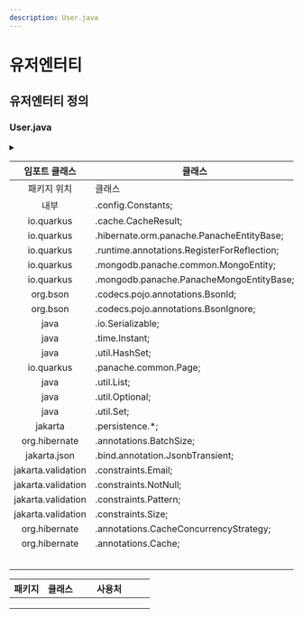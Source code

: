 ```yaml
---
description: User.java
---
```


# 유저엔터티



## 유저엔터티 정의

### User.java



<details>

<summary></summary>

$$f(x) = x * e^{2 pi i \xi x}$$

</details>

<table data-full-width="true"><thead><tr><th align="center">임포트 클래스</th><th width="322">클래스</th><th>정의</th><th>비고</th></tr></thead><tbody><tr><td align="center">패키지 위치</td><td>클래스</td><td>정의</td><td>비고</td></tr><tr><td align="center">내부</td><td>.config.Constants;</td><td>cacheProvider</td><td>Caffeine</td></tr><tr><td align="center">io.quarkus</td><td>.cache.CacheResult;</td><td>cacheProvider</td><td>Caffeine</td></tr><tr><td align="center">io.quarkus</td><td>.hibernate.orm.panache.PanacheEntityBase;</td><td>databaseType</td><td>sql</td></tr><tr><td align="center">io.quarkus</td><td>.runtime.annotations.RegisterForReflection;</td><td>databaseType</td><td>sql</td></tr><tr><td align="center">io.quarkus</td><td>.mongodb.panache.common.MongoEntity;</td><td>databaseType</td><td><br></td></tr><tr><td align="center">io.quarkus</td><td>.mongodb.panache.PanacheMongoEntityBase;</td><td>databaseType</td><td><br></td></tr><tr><td align="center">org.bson</td><td>.codecs.pojo.annotations.BsonId;</td><td>databaseType</td><td><br></td></tr><tr><td align="center">org.bson</td><td>.codecs.pojo.annotations.BsonIgnore;</td><td><br></td><td><br></td></tr><tr><td align="center">java</td><td>.io.Serializable;</td><td><br></td><td><br></td></tr><tr><td align="center">java</td><td>.time.Instant;</td><td><br></td><td><br></td></tr><tr><td align="center">java</td><td>.util.HashSet;</td><td><br></td><td><br></td></tr><tr><td align="center">io.quarkus</td><td>.panache.common.Page;</td><td><br></td><td><br></td></tr><tr><td align="center">java</td><td>.util.List;</td><td><br></td><td><br></td></tr><tr><td align="center">java</td><td>.util.Optional;</td><td><br></td><td><br></td></tr><tr><td align="center">java</td><td>.util.Set;</td><td><br></td><td><br></td></tr><tr><td align="center">jakarta</td><td>.persistence.*;</td><td><br></td><td><br></td></tr><tr><td align="center">org.hibernate</td><td>.annotations.BatchSize;</td><td><br></td><td><br></td></tr><tr><td align="center">jakarta.json</td><td>.bind.annotation.JsonbTransient;</td><td><br></td><td><br></td></tr><tr><td align="center">jakarta.validation</td><td>.constraints.Email;</td><td><br></td><td><br></td></tr><tr><td align="center">jakarta.validation</td><td>.constraints.NotNull;</td><td><br></td><td><br></td></tr><tr><td align="center">jakarta.validation</td><td>.constraints.Pattern;</td><td><br></td><td><br></td></tr><tr><td align="center">jakarta.validation</td><td>.constraints.Size;</td><td><br></td><td><br></td></tr><tr><td align="center">org.hibernate</td><td>.annotations.CacheConcurrencyStrategy;</td><td><br></td><td><br></td></tr><tr><td align="center">org.hibernate</td><td>.annotations.Cache;</td><td><br></td><td><br></td></tr><tr><td align="center"><br></td><td><br></td><td><br></td><td><br></td></tr><tr><td align="center"></td><td></td><td></td><td></td></tr></tbody></table>







<table><thead><tr><th>패키지</th><th>클래스</th><th width="97" align="center">사용처 </th><th></th></tr></thead><tbody><tr><td></td><td></td><td align="center"></td><td></td></tr><tr><td></td><td></td><td align="center"></td><td></td></tr><tr><td></td><td></td><td align="center"></td><td></td></tr></tbody></table>

